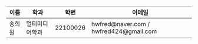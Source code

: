 <!DOCTYPE html>
<html lang="ko">
<head>
    <meta charset="UTF-8">
    <meta name="viewport" content="width=device-width, initial-scale=1.0">
    <title>개인 정보</title>
</head>
<body>

<table>
    <thead>
        <tr>
            <th>이름</th>
            <th>학과</th>
            <th>학번</th>
            <th>이메일</th>
        </tr>
    </thead>
    <tbody>
        <tr>
            <td>송희원</td>
            <td>멀티미디어학과</td>
            <td>22100026</td>
            <td>hwfred@naver.com / hwfred424@gmail.com</td>
        </tr>
    </tbody>
</table>

</body>
</html>
